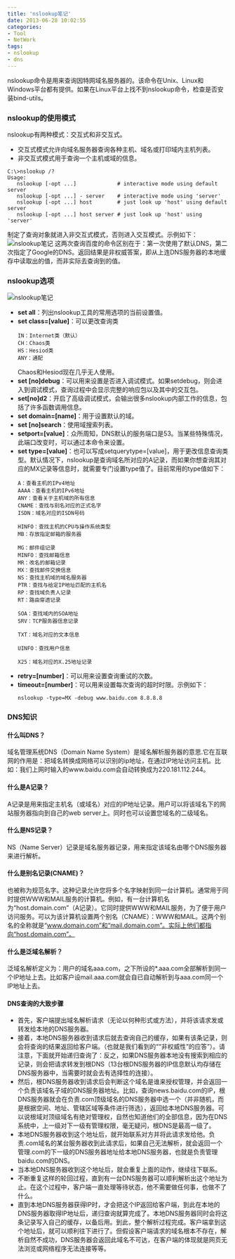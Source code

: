 ```yaml
---
title: 'nslookup笔记'
date: 2013-06-28 10:02:55
categories: 
- Tool
- NetWork
tags: 
- nslookup
- dns
---
```

nslookup命令是用来查询因特网域名服务器的。该命令在Unix、Linux和Windows平台都有提供。如果在Linux平台上找不到nslookup命令，检查是否安装bind-utils。

### nslookup的使用模式

nslookup有两种模式：交互式和非交互式。
- 交互式模式允许向域名服务器查询各种主机、域名或打印域内主机列表。
- 非交互式模式用于查询一个主机或域的信息。

```
C:\>nslookup /?
Usage:
   nslookup [-opt ...]             # interactive mode using default server
   nslookup [-opt ...] - server    # interactive mode using 'server'
   nslookup [-opt ...] host        # just look up 'host' using default server
   nslookup [-opt ...] host server # just look up 'host' using 'server'
```

制定了查询对象就进入非交互式模式，否则进入交互模式。示例如下：![nslookup笔记](/images/2013/6/0026uWfMgy6VwLbBzkLbb.png) 这两次查询百度的命令区别在于：第一次使用了默认DNS，第二次指定了Google的DNS。返回结果是非权威答案，即从上连DNS服务器的本地缓存中读取出的值，而非实际去查询到的值。

### nslookup选项

![nslookup笔记](/images/2013/6/0026uWfMgy6VwMiZ5cdc1.jpg)
- **set all**：列出nslookup工具的常用选项的当前设置值。
- **set class=[value]**：可以更改查询类
   ```
   IN：Internet类（默认）
   CH：Chaos类
   HS：Hesiod类
   ANY：通配
   ```
   Chaos和Hesiod现在几乎无人使用。
- **set [no]debug**：可以用来设置是否进入调试模式。如果setdebug，则会进入到调试模式，查询过程中会显示完整的响应包以及其中的交互包。
- **set[no]d2**：开启了高级调试模式，会输出很多nslookup内部工作的信息，包括了许多函数调用信息。
- **set domain=[name]**：用于设置默认的域。
- **set [no]search**：使用域搜索列表。
- **setport=[value]**：众所周知，DNS默认的服务端口是53。当某些特殊情况，此端口改变时，可以通过本命令来设置。
- **set type=[value]**：也可以写成setquerytype=[value]，用于更改信息查询类型。默认情况下，nslookup是查询域名所对应的A记录，而如果你想查询其对应的MX记录等信息时，就需要专门设置type值了。目前常用的type值如下：
   ```
   A：查看主机的IPv4地址
   AAAA：查看主机的IPv6地址
   ANY：查看关于主机域的所有信息
   CNAME：查找与别名对应的正式名字
   ISDN：域名对应的ISDN号码
    
   HINFO：查找主机的CPU与操作系统类型
   MB：存放指定邮箱的服务器
    
   MG：邮件组记录 
   MINFO：查找邮箱信息
   MR：改名的邮箱记录
   MX：查找邮件交换信息
   NS：查找主机域的域名服务器
   PTR：查找与给定IP地址匹配的主机名
   RP：查找域负责人记录
   RT：路由穿透记录
    
   SOA：查找域内的SOA地址
   SRV：TCP服务器信息记录
    
   TXT：域名对应的文本信息
    
   UINFO：查找用户信息
    
   X25：域名对应的X.25地址记录
   ```
- **retry=[number]**：可以用来设置查询重试的次数。
- **timeout=[number]**：可以用来设置每次查询的超时时限。示例如下：
   ```
   nslookup -type=MX -debug www.baidu.com 8.8.8.8
   ```

### DNS知识

#### 什么叫DNS？

域名管理系统DNS（Domain Name System）是域名解析服务器的意思.它在互联网的作用是：把域名转换成网络可以识别的ip地址，在通过IP地址访问主机。比如：我们上网时输入的www.baidu.com会自动转换成为220.181.112.244。

#### 什么是A记录？

A记录是用来指定主机名（或域名）对应的IP地址记录。用户可以将该域名下的网站服务器指向到自己的web server上。同时也可以设置您域名的二级域名。

#### 什么是NS记录？

NS（Name Server）记录是域名服务器记录，用来指定该域名由哪个DNS服务器来进行解析。

#### 什么是别名记录(CNAME)？

也被称为规范名字。这种记录允许您将多个名字映射到同一台计算机。通常用于同时提供WWW和MAIL服务的计算机。例如，有一台计算机名为“host.domain.com”（A记录）。它同时提供WWW和MAIL服务，为了便于用户访问服务。可以为该计算机设置两个别名（CNAME）：WWW和MAIL。这两个别名的全称就是“www.domain.com”和“mail.domain.com”。实际上他们都指向“host.domain.com”。

#### 什么是泛域名解析？

泛域名解析定义为：用户的域名aaa.com，之下所设的*.aaa.com全部解析到同一个IP地址上去。比如客户设mail.aaa.com就会自已自动解析到与aaa.com同一个IP地址上去。

#### DNS查询的大致步骤

- 首先，客户端提出域名解析请求（无论以何种形式或方法），并将该请求发或转发给本地的DNS服务器。
- 接着，本地DNS服务器收到请求后就去查询自己的缓存，如果有该条记录，则会将查询的结果返回给客户端。（也就是我们看到的““非权威性”的应答”）。请注意，下面就开始递归查询了：反之，如果DNS服务器本地没有搜索到相应的记录，则会把请求转发到根DNS（13台根DNS服务器的IP信息默认均存储在DNS服务器中，当需要时就会去有选择性的连接）。
- 然后，根DNS服务器收到请求后会判断这个域名是谁来授权管理，并会返回一个负责该域名子域的DNS服务器地址。比如，查询news.baidu.com的IP，根DNS服务器就会在负责.com顶级域名的DNS服务器中选一个（并非随机，而是根据空间、地址、管辖区域等条件进行筛选），返回给本地DNS服务器。可以说根域对顶级域名有绝对管理权，自然也知道他们的全部信息，因为在DNS系统中，上一级对下一级有管理权限，毫无疑问，根DNS是最高一级了。
- 本地DNS服务器收到这个地址后，就开始联系对方并将此请求发给他。负责.com域名的某台服务器收到此请求后，如果自己无法解析，就会返回一个管理.com的下一级的DNS服务器地址给本地DNS服务器，也就是负责管理baidu.com的DNS。
- 当本地DNS服务器收到这个地址后，就会重复上面的动作，继续往下联系。
- 不断重复这样的轮回过程，直到有一台DNS服务器可以顺利解析出这个地址为止。在这个过程中，客户端一直处理等待状态，他不需要做任何事，也做不了什么。
- 直到本地DNS服务器获得IP时，才会把这个IP返回给客户端，到此在本地的DNS服务器取得IP地址后，递归查询就算完成了。本地DNS服务器同时会将这条记录写入自己的缓存，以备后用。到此，整个解析过程完成。客户端拿到这个地址后，就可以顺利往下进行了。但假设客户端请求的域名根本不存在，解析自然不成功，DNS服务器会返回此域名不可达，在客户端的体现就是网页无法浏览或网络程序无法连接等等。